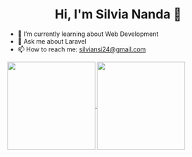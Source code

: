 <h1 align="center">Hi, I'm Silvia Nanda 👋</h1>

<!--
**silviansi/silviansi** is a ✨ _special_ ✨ repository because its `README.md` (this file) appears on your GitHub profile.

Here are some ideas to get you started:-->

- 🌱 I’m currently learning about Web Development
- 💬 Ask me about Laravel
- 📫 How to reach me: silviansi24@gmail.com

<a href="https://github.com/silviansi/github-readme-stats">
  <img height=200 align="center" src="https://github-readme-stats.vercel.app/api?username=silviansi" />
</a>
<a href="https://github.com/silviansi/convoychat">
  <img height=200 align="center" src="https://github-readme-stats.vercel.app/api/top-langs?username=silviansi&layout=compact&langs_count=8&card_width=320" />
</a>
